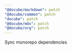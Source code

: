 ```yaml
---
"@docube/markdown": patch
"@docube/common": patch
"docube": patch
"@docube/mdx": patch
"@docube/org": patch
---
```


Sync monorepo dependencies
